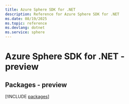 ```yaml
---
title: Azure Sphere SDK for .NET
description: Reference for Azure Sphere SDK for .NET
ms.date: 08/19/2025
ms.topic: reference
ms.devlang: dotnet
ms.service: sphere
---
```

# Azure Sphere SDK for .NET - preview
## Packages - preview
[!INCLUDE [packages](sphere-index.md)]